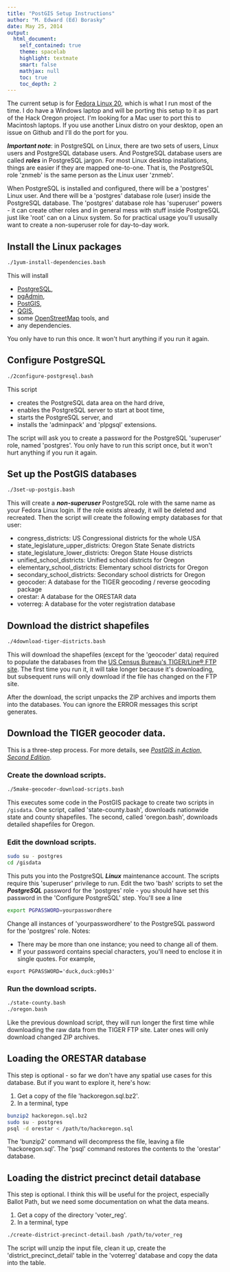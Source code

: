 ```yaml
---
title: "PostGIS Setup Instructions"
author: "M. Edward (Ed) Borasky"
date: May 25, 2014
output:
  html_document:
    self_contained: true
    theme: spacelab
    highlight: textmate
    smart: false
    mathjax: null
    toc: true
    toc_depth: 2
---
```


The current setup is for [Fedora Linux 20](https://fedoraproject.org/), which is what I run most of the time. I do have a Windows laptop and will be porting this setup to it as part of the Hack Oregon project. I'm looking for a Mac user to port this to Macintosh laptops. If you use another Linux distro on your desktop, open an issue on Github and I'll do the port for you.

***Important note***: in PostgreSQL on Linux, there are two sets of users, Linux users and PostgreSQL database users. And PostgreSQL database users are called ***roles*** in PostgreSQL jargon. For most Linux desktop installations, things are easier if they are mapped one-to-one. That is, the PostgreSQL role 'znmeb' is the same person as the Linux user 'znmeb'.

When PostgreSQL is installed and configured, there will be a 'postgres' Linux user. And there will be a 'postgres' database role (user) inside the PostgreSQL database. The 'postgres' database role has 'superuser' powers - it can create other roles and in general mess with stuff inside PostgreSQL just like 'root' can on a Linux system. So for practical usage you'll ususally want to create a non-superuser role for day-to-day work.

## Install the Linux packages

```bash
./1yum-install-dependencies.bash
```

This will install 

* [PostgreSQL](http://www.postgresql.org/),
* [pgAdmin](http://www.pgadmin.org/index.php),
* [PostGIS](http://postgis.net/),
* [QGIS](http://www.qgis.org/en/site/),
* some [OpenStreetMap](www.openstreetmap.org/) tools, and
* any dependencies.

You only have to run this once. It won't hurt anything if you run it again.

## Configure PostgreSQL

```bash
./2configure-postgresql.bash
```

This script

* creates the PostgreSQL data area on the hard drive,
* enables the PostgreSQL server to start at boot time,
* starts the PostgreSQL server, and
* installs the 'adminpack' and 'plpgsql' extensions.

The script will ask you to create a password for the PostgreSQL 'superuser' role, named 'postgres'. You only have to run this script once, but it won't hurt anything if you run it again.

## Set up the PostGIS databases

```bash
./3set-up-postgis.bash
```

This will create a ***non-superuser*** PostgreSQL role with the same name as your Fedora Linux login. If the role exists already, it will be deleted and recreated. Then the script will create the following empty databases for that user:

* congress_districts: US Congressional districts for the whole USA
* state_legislature_upper_districts: Oregon State Senate districts
* state_legislature_lower_districts: Oregon State House districts
* unified_school_districts: Unified school districts for Oregon
* elementary_school_districts: Elementary school districts for Oregon
* secondary_school_districts: Secondary school districts for Oregon
* geocoder: A database for the TIGER geocoding / reverse geocoding package
* orestar: A database for the ORESTAR data
* voterreg: A database for the voter registration database

## Download the district shapefiles

```bash
./4download-tiger-districts.bash
```

This will download the shapefiles (except for the 'geocoder' data) required to populate the databases from the [US Census Bureau's TIGER/Line® FTP site](http://www.census.gov/geo/maps-data/data/tiger-line.html). The first time you run it, it will take longer because it's downloading, but subsequent runs will only download if the file has changed on the FTP site.

After the download, the script unpacks the ZIP archives and imports them into the databases. You can ignore the ERROR messages this script generates.

## Download the TIGER geocoder data.

This is a three-step process. For more details, see [_PostGIS in Action, Second Edition_](http://www.manning.com/obe2/).

### Create the download scripts.

```bash
./5make-geocoder-download-scripts.bash
```

This executes some code in the PostGIS package to create two scripts in `/gisdata`. One script, called 'state-county.bash', downloads nationwide state and county shapefiles. The second, called 'oregon.bash', downloads detailed shapefiles for Oregon.

### Edit the download scripts.

```bash
sudo su - postgres
cd /gisdata
```

This puts you into the PostgreSQL ***Linux*** maintenance account. The scripts require this 'superuser' privilege to run. Edit the two 'bash' scripts to set the ***PostgreSQL*** password for the 'postgres' role - you should have set this password in the 'Configure PostgreSQL' step. You'll see a line

```bash
export PGPASSWORD=yourpasswordhere
```

Change all instances of 'yourpasswordhere' to the PostgreSQL password for the 'postgres' role. Notes:
	
* There may be more than one instance; you need to change all of them.
* If your password contains special characters, you'll need to enclose it in single quotes. For example,

```
export PGPASSWORD='duck,duck:g00s3'
```

### Run the download scripts.

```bash
./state-county.bash
./oregon.bash
```

Like the previous download script, they will run longer the first time while downloading the raw data from the TIGER FTP site. Later ones will only download changed ZIP archives.

## Loading the ORESTAR database

This step is optional - so far we don't have any spatial use cases for this database. But if you want to explore it, here's how:

1. Get a copy of the file 'hackoregon.sql.bz2'.
1. In a terminal, type

```bash
bunzip2 hackoregon.sql.bz2
sudo su - postgres
psql -d orestar < /path/to/hackoregon.sql
```

The 'bunzip2' command will decompress the file, leaving a file 'hackoregon.sql'. The 'psql' command restores the contents to the 'orestar' database.

## Loading the district precinct detail database

This step is optional. I think this will be useful for the project, especially Ballot Path, but we need some documentation on what the data means.

1. Get a copy of the directory 'voter_reg'.
1. In a terminal, type

```bash
./create-district-precinct-detail.bash /path/to/voter_reg
```

The script will unzip the input file, clean it up, create the 'district_precinct_detail' table in the 'voterreg' database and copy the data into the table.
